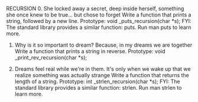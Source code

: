 RECURSION
0. She locked away a secret, deep inside herself, something she once knew to be true... but chose to forget
	Write a function that prints a string, followed by a new line.
	Prototype: void _puts_recursion(char *s);
	FYI: The standard library provides a similar function: puts. Run man puts to learn more.

1. Why is it so important to dream? Because, in my dreams we are together
Write a function that prints a string in reverse.
	Prototype: void _print_rev_recursion(char *s);

2. Dreams feel real while we're in them. It's only when we wake up that we realize something was actually strange
Write a function that returns the length of a string.
	Prototype: int _strlen_recursion(char *s);
	FYI: The standard library provides a similar function: strlen. Run man strlen to learn more.

